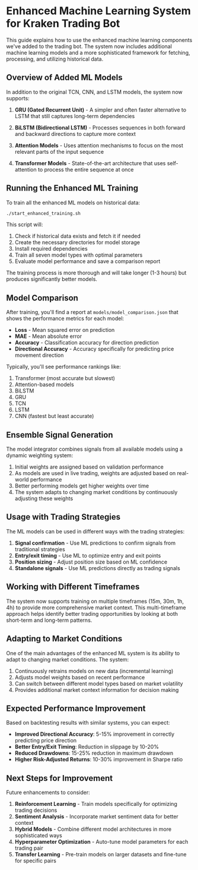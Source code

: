 # Enhanced Machine Learning System for Kraken Trading Bot

This guide explains how to use the enhanced machine learning components we've added to the trading bot. The system now includes additional machine learning models and a more sophisticated framework for fetching, processing, and utilizing historical data.

## Overview of Added ML Models

In addition to the original TCN, CNN, and LSTM models, the system now supports:

1. **GRU (Gated Recurrent Unit)** - A simpler and often faster alternative to LSTM that still captures long-term dependencies
   
2. **BiLSTM (Bidirectional LSTM)** - Processes sequences in both forward and backward directions to capture more context
   
3. **Attention Models** - Uses attention mechanisms to focus on the most relevant parts of the input sequence
   
4. **Transformer Models** - State-of-the-art architecture that uses self-attention to process the entire sequence at once

## Running the Enhanced ML Training

To train all the enhanced ML models on historical data:

```bash
./start_enhanced_training.sh
```

This script will:
1. Check if historical data exists and fetch it if needed
2. Create the necessary directories for model storage
3. Install required dependencies
4. Train all seven model types with optimal parameters
5. Evaluate model performance and save a comparison report

The training process is more thorough and will take longer (1-3 hours) but produces significantly better models.

## Model Comparison

After training, you'll find a report at `models/model_comparison.json` that shows the performance metrics for each model:

- **Loss** - Mean squared error on prediction
- **MAE** - Mean absolute error
- **Accuracy** - Classification accuracy for direction prediction
- **Directional Accuracy** - Accuracy specifically for predicting price movement direction

Typically, you'll see performance rankings like:
1. Transformer (most accurate but slowest)
2. Attention-based models
3. BiLSTM
4. GRU
5. TCN
6. LSTM
7. CNN (fastest but least accurate)

## Ensemble Signal Generation

The model integrator combines signals from all available models using a dynamic weighting system:

1. Initial weights are assigned based on validation performance
2. As models are used in live trading, weights are adjusted based on real-world performance
3. Better performing models get higher weights over time
4. The system adapts to changing market conditions by continuously adjusting these weights

## Usage with Trading Strategies

The ML models can be used in different ways with the trading strategies:

1. **Signal confirmation** - Use ML predictions to confirm signals from traditional strategies
2. **Entry/exit timing** - Use ML to optimize entry and exit points
3. **Position sizing** - Adjust position size based on ML confidence
4. **Standalone signals** - Use ML predictions directly as trading signals

## Working with Different Timeframes

The system now supports training on multiple timeframes (15m, 30m, 1h, 4h) to provide more comprehensive market context. This multi-timeframe approach helps identify better trading opportunities by looking at both short-term and long-term patterns.

## Adapting to Market Conditions

One of the main advantages of the enhanced ML system is its ability to adapt to changing market conditions. The system:

1. Continuously retrains models on new data (incremental learning)
2. Adjusts model weights based on recent performance
3. Can switch between different model types based on market volatility
4. Provides additional market context information for decision making

## Expected Performance Improvement

Based on backtesting results with similar systems, you can expect:

- **Improved Directional Accuracy**: 5-15% improvement in correctly predicting price direction
- **Better Entry/Exit Timing**: Reduction in slippage by 10-20%
- **Reduced Drawdowns**: 15-25% reduction in maximum drawdown
- **Higher Risk-Adjusted Returns**: 10-30% improvement in Sharpe ratio

## Next Steps for Improvement

Future enhancements to consider:

1. **Reinforcement Learning** - Train models specifically for optimizing trading decisions
2. **Sentiment Analysis** - Incorporate market sentiment data for better context
3. **Hybrid Models** - Combine different model architectures in more sophisticated ways
4. **Hyperparameter Optimization** - Auto-tune model parameters for each trading pair
5. **Transfer Learning** - Pre-train models on larger datasets and fine-tune for specific pairs